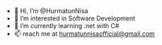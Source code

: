 - 👋 Hi, I’m @HurmatunNisa
- 👀 I’m interested in Software Development 
- 🌱 I’m currently learning .net with C#
- 📫 reach me at hurmatunnisaofficial@gmail.com

<!---
HurmatunNisa/HurmatunNisa is a ✨ special ✨ repository because its `README.md` (this file) appears on your GitHub profile.
You can click the Preview link to take a look at your changes.
--->
